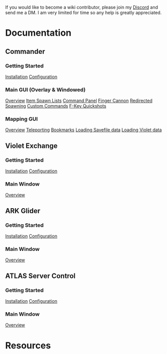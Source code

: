 <!-- TITLE: Home -->
<!-- SUBTITLE: This Wiki contains instructions on how to best utilize the software developed by SparcMX, the site is currently a "work in progress" and as such, will be missing pages of information. -->
If you would like to become a wiki contributor, please join my [Discord](http://discord.gg/3EXA2MUv) and send me a DM.  I am very limited for time so any help is greatly appreciated.

# Documentation
## Commander
### Getting Started
[Installation](commander#installation)
[Configuration](commander#configuration)
### Main GUI (Overlay & Windowed)
[Overview](commander#overview)
[Item Spawn Lists](commander#item-spawn-lists)
[Command Panel](commander#command-panel)
[Finger Cannon](commander#finger-cannon)
[Redirected Spawning](commander#redirected-spawning)
[Custom Commands](commander#custom-commands)
[F-Key Quickshots](commander#f-key-quickshots)
### Mapping GUI
[Overview](commander#overview)
[Teleporting](commander#teleporting)
[Bookmarks](commander#bookmarks)
[Loading Savefile data](commander#loading-savefile-data)
[Loading Violet data](commander#loading-violet-data)

## Violet Exchange
### Getting Started
[Installation](#)
[Configuration](#)
### Main Window
[Overview](#)

## ARK Glider
### Getting Started
[Installation](#)
[Configuration](#)
### Main Window
[Overview](#)

## ATLAS Server Control
### Getting Started
[Installation](#)
[Configuration](#)
### Main Window
[Overview](#)

# Resources